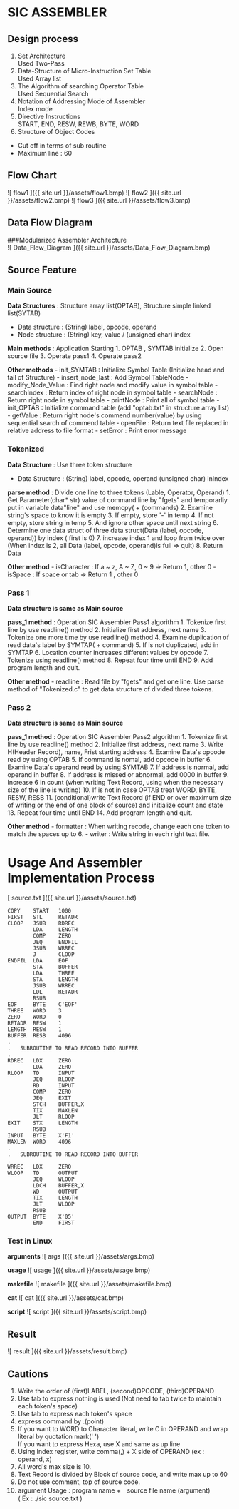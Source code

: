 # SIC ASSEMBLER

## Design process

1. Set Architecture  
Used Two-Pass
2. Data-Structure of Micro-Instruction Set Table  
Used Array list
3. The Algorithm of searching Operator Table  
Used Sequential Search
4. Notation of Addressing Mode of Assembler  
Index mode
5. Directive Instructions  
START, END, RESW, REWB, BYTE, WORD
6. Structure of Object Codes  
- Cut off in terms of sub routine
- Maximum line : 60  


## Flow Chart
![ flow1 ]({{ site.url }}/assets/flow1.bmp)
![ flow2 ]({{ site.url }}/assets/flow2.bmp)
![ flow3 ]({{ site.url }}/assets/flow3.bmp)


## Data Flow Diagram

###Modularized Assembler Architecture  
![ Data_Flow_Diagram ]({{ site.url }}/assets/Data_Flow_Diagram.bmp)


## Source Feature

### Main Source  

**Data Structures** : Structure array list(OPTAB), Structure simple linked list(SYTAB)
- Data structure : (String) label, opcode, operand
- Node structure : (String) key, value / (unsigned char) index

**Main methods** : Application Starting
	1. OPTAB , SYMTAB initialize
	2. Open source file
	3. Operate pass1
	4. Operate pass2

**Other methods**
	- init_SYMTAB : Initialize Symbol Table (Initialize head and tail of Structure)
	- insert_node_last : Add Symbol TableNode
	- modify_Node_Value : Find right node and modify value in symbol table
	- searchIndex : Return index of right node in symbol table
	- searchNode : Return right node in symbol table
	- printNode : Print all of symbol table
	- init_OPTAB : Initialize command table (add "optab.txt" in structure array list) 
	- getValue : Return right node's commend number(value) by using sequential search of commend table
	- openFile : Return text file replaced in relative address to file format
	- setError : Print error message
  
### Tokenized

**Data Structure** : Use three token structure
- Data Structure : (String) label, opcode, operand (unsigned char) inIndex  

**parse method** : Divide one line to three tokens (Lable, Operator, Operand)
	1. Get Parameter(char* str) value of command line by "fgets" and temporarliy put in variable data"line" and use memcpy( + (commands)
	2. Examine string's space to know it is empty
	3. If empty, store '-' in temp
	4. If not empty, store string in temp 
	5. And ignore other space until next string
	6. Determine one data struct  of three data struct(Data (label, opcode, operand)) by index ( first is 0)
	7. increase index 1 and loop from twice over (When index is 2, all Data (label, opcode, operand)is full => quit)
	8. Return Data

**Other method**
	- isCharacter : If a ~ z,  A ~ Z, 0 ~ 9 => Return 1, other 0
	- isSpace : If space or tab => Return 1 , other 0


### Pass 1

**Data structure is same as Main source**

**pass_1 method** : Operation SIC Assembler Pass1 algorithm 
	1. Tokenize first line by use readline() method
	2. Initialize first address, next name
	3. Tokenize one more time by use readline() method
	4. Examine duplication of read data's label by SYMTAP( + command)
	5. If is not duplicated, add in SYMTAP
	6. Location counter increases different values by opcode
	7. Tokenize using readline() method
	8. Repeat four time until END
	9. Add program length and quit.

**Other method**
	- readline : Read file by "fgets" and get one line. Use parse method of "Tokenized.c" to get data structure of divided three tokens.

### Pass 2

**Data structure is same as Main source**

**pass_1 method** : Operation SIC Assembler Pass2 algorithm
	1. Tokenize first line by use readline() method
	2. Initialize first address, next name
	3. Write H(Header Record), name, Frist starting address
	4. Examine Data's opcode read by using OPTAB
	5. If command is nomal, add opcode in buffer
	6. Examine Data's operand read by using SYMTAB
	7. If address is normal, add operand in buffer
	8. If address is missed or abnormal, add 0000 in buffer
	9. Increase 6 in count  (when writing Text Record, using when the necessary size of the line is writing)
	10. If is not in case OPTAB treat WORD, BYTE, RESW, RESB
	11. (conditional)write Text Record (if END or over maximum size of writing or the end of one block of source) and initialize count and state 
	13. Repeat four time until END
	14. Add program length and quit.

**Other method**
	- formatter : When writing recode, change each one token to match the spaces up to 6.
	- writer : Write string in each right text file.  


# Usage And Assembler Implementation Process
[ source.txt ]({{ site.url }}/assets/source.txt)  

```
COPY	START	1000
FIRST	STL		RETADR
CLOOP	JSUB	RDREC
		LDA		LENGTH
		COMP	ZERO
		JEQ		ENDFIL
		JSUB	WRREC
		J		CLOOP
ENDFIL	LDA		EOF
		STA		BUFFER
		LDA		THREE
		STA		LENGTH
		JSUB	WRREC
		LDL		RETADR
		RSUB		
EOF		BYTE	C'EOF'
THREE	WORD	3
ZERO	WORD	0
RETADR	RESW	1
LENGTH	RESW	1
BUFFER	RESB	4096
.
.	SUBROUTINE TO READ RECORD INTO BUFFER
.
RDREC	LDX		ZERO
		LDA		ZERO
RLOOP	TD		INPUT
		JEQ		RLOOP
		RD		INPUT
		COMP	ZERO
		JEQ		EXIT
		STCH	BUFFER,X
		TIX		MAXLEN
		JLT		RLOOP
EXIT	STX		LENGTH
		RSUB		
INPUT	BYTE	X'F1'
MAXLEN	WORD	4096
.
.	SUBROUTINE TO READ RECORD INTO BUFFER
.
WRREC	LDX		ZERO
WLOOP	TD		OUTPUT
		JEQ		WLOOP
		LDCH	BUFFER,X
		WD		OUTPUT
		TIX		LENGTH
		JLT		WLOOP
		RSUB		
OUTPUT	BYTE	X'05'
		END		FIRST
```

### Test in Linux
**arguments**
![ args ]({{ site.url }}/assets/args.bmp)  

**usage**
![ usage ]({{ site.url }}/assets/usage.bmp)  

**makefile**
![ makefile ]({{ site.url }}/assets/makefile.bmp)  

**cat**
![ cat ]({{ site.url }}/assets/cat.bmp)  

**script**
![ script ]({{ site.url }}/assets/script.bmp)  

## Result
![ result ]({{ site.url }}/assets/result.bmp)  

## Cautions
1. Write the order of (first)LABEL, (second)OPCODE, (third)OPERAND
2. Use tab to express nothing is used (Not need to tab twice to maintain each token's space)
3. Use tab to express each token's space
4. express command by .(point)
5. If you want to WORD to Character literal, write C in OPERAND and wrap literal by quotation mark(' ')  
If you want to express Hexa, use X and same as up line
6. Using Index register, write comma(,) + X side of OPERAND (ex : operand, x)
7. All word's max size is 10.
8. Text Record is divided by Block of source code, and write max up to 60
9. Do not use comment, top of source code.
10. argument Usage : program name +　source file name (argument)  
			( Ex : ./sic source.txt )
